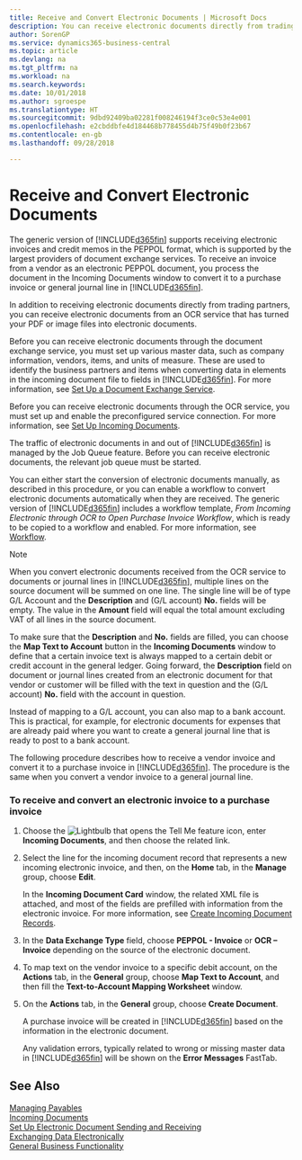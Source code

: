 ```yaml
---
title: Receive and Convert Electronic Documents | Microsoft Docs
description: You can receive electronic documents directly from trading partners or from an OCR service.
author: SorenGP
ms.service: dynamics365-business-central
ms.topic: article
ms.devlang: na
ms.tgt_pltfrm: na
ms.workload: na
ms.search.keywords: 
ms.date: 10/01/2018
ms.author: sgroespe
ms.translationtype: HT
ms.sourcegitcommit: 9dbd92409ba02281f008246194f3ce0c53e4e001
ms.openlocfilehash: e2cbddbfe4d184468b778455d4b75f49b0f23b67
ms.contentlocale: en-gb
ms.lasthandoff: 09/28/2018

---
```

# <a name="receive-and-convert-electronic-documents"></a>Receive and Convert Electronic Documents
The generic version of [!INCLUDE[d365fin](includes/d365fin_md.md)] supports receiving electronic invoices and credit memos in the PEPPOL format, which is supported by the largest providers of document exchange services. To receive an invoice from a vendor as an electronic PEPPOL document, you process the document in the Incoming Documents window to convert it to a purchase invoice or general journal line in [!INCLUDE[d365fin](includes/d365fin_md.md)].

 In addition to receiving electronic documents directly from trading partners, you can receive electronic documents from an OCR service that has turned your PDF or image files into electronic documents.  

 Before you can receive electronic documents through the document exchange service, you must set up various master data, such as company information, vendors, items, and units of measure. These are used to identify the business partners and items when converting data in elements in the incoming document file to fields in [!INCLUDE[d365fin](includes/d365fin_md.md)]. For more information, see [Set Up a Document Exchange Service](across-how-to-set-up-a-document-exchange-service.md).  

 Before you can receive electronic documents through the OCR service, you must set up and enable the preconfigured service connection. For more information, see [Set Up Incoming Documents](across-how-setup-income-documents.md).  

 The traffic of electronic documents in and out of [!INCLUDE[d365fin](includes/d365fin_md.md)] is managed by the Job Queue feature. Before you can receive electronic documents, the relevant job queue must be started.  

 You can either start the conversion of electronic documents manually, as described in this procedure, or you can enable a workflow to convert electronic documents automatically when they are received. The generic version of [!INCLUDE[d365fin](includes/d365fin_md.md)] includes a workflow template, *From Incoming Electronic through OCR to Open Purchase Invoice Workflow*, which is ready to be copied to a workflow and enabled. For more information, see [Workflow](across-workflow.md).  

> [!NOTE]  
>  When you convert electronic documents received from the OCR service to documents or journal lines in [!INCLUDE[d365fin](includes/d365fin_md.md)], multiple lines on the source document will be summed on one line. The single line will be of type G/L Account and the **Description** and (G/L account) **No.** fields will be empty. The value in the **Amount** field will equal the total amount excluding VAT of all lines in the source document.  
>   
>  To make sure that the **Description** and **No.** fields are filled, you can choose the **Map Text to Account** button in the **Incoming Documents** window to define that a certain invoice text is always mapped to a certain debit or credit account in the general ledger. Going forward, the **Description** field on document or journal lines created from an electronic document for that vendor or customer will be filled with the text in question and the (G/L account) **No.** field with the account in question.  
>   
>  Instead of mapping to a G/L account, you can also map to a bank account. This is practical, for example, for electronic documents for expenses that are already paid where you want to create a general journal line that is ready to post to a bank account.  

 The following procedure describes how to receive a vendor invoice and convert it to a purchase invoice in [!INCLUDE[d365fin](includes/d365fin_md.md)]. The procedure is the same when you convert a vendor invoice to a general journal line.  

### <a name="to-receive-and-convert-an-electronic-invoice-to-a-purchase-invoice"></a>To receive and convert an electronic invoice to a purchase invoice  

1.  Choose the ![Lightbulb that opens the Tell Me feature](media/ui-search/search_small.png "Tell me what you want to do") icon, enter **Incoming Documents**, and then choose the related link.  

2.  Select the line for the incoming document record that represents a new incoming electronic invoice, and then, on the **Home** tab, in the **Manage** group, choose **Edit**.  

     In the **Incoming Document Card** window, the related XML file is attached, and most of the fields are prefilled with information from the electronic invoice. For more information, see [Create Incoming Document Records](across-how-create-income-document-records.md).  

3.  In the **Data Exchange Type** field, choose **PEPPOL - Invoice** or **OCR – Invoice** depending on the source of the electronic document.  

4.  To map text on the vendor invoice to a specific debit account, on the **Actions** tab, in the **General** group, choose **Map Text to Account**, and then fill the **Text-to-Account Mapping Worksheet** window.  

5.  On the **Actions** tab, in the **General** group, choose **Create Document**.  

     A purchase invoice will be created in [!INCLUDE[d365fin](includes/d365fin_md.md)] based on the information in the electronic document.  

     Any validation errors, typically related to wrong or missing master data in [!INCLUDE[d365fin](includes/d365fin_md.md)] will be shown on the **Error Messages** FastTab.  

## <a name="see-also"></a>See Also  
[Managing Payables](payables-manage-payables.md)  
[Incoming Documents](across-income-documents.md)  
[Set Up Electronic Document Sending and Receiving](across-how-to-set-up-electronic-document-sending-and-receiving.md)  
[Exchanging Data Electronically](across-data-exchange.md)   
[General Business Functionality](ui-across-business-areas.md)  

